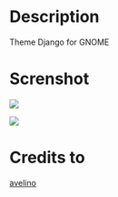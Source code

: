 # Description
Theme Django for GNOME

# Screnshot
![](http://s14.postimg.org/szvzoerdd/132944_1.png)

![](http://s11.postimg.org/x9v7pdqpv/132944_2.png)

# Credits to
[avelino](http://gnome-look.org/usermanager/search.php?username=avelino)
